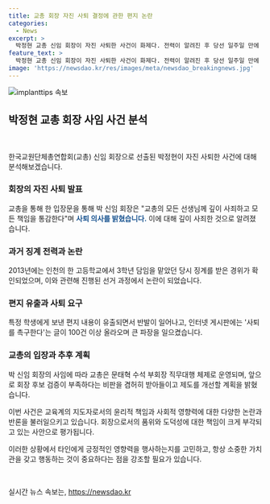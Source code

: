 ```yaml
---
title: 교총 회장 자진 사퇴 결정에 관한 편지 논란
categories:
  - News
excerpt: >
  박정현 교총 신임 회장이 자진 사퇴한 사건이 화제다. 전력이 알려진 후 당선 일주일 만에 사퇴 의사를 밝히며 깊이 사죄한다고 밝혔다. 그는 과거의 실수로 인해 교총과 회원들에게 심려를 끼쳤다고 인정했고, 회장 후보 검증이 부족하다는 비판을 받아들이며 제도를 개선할 것을 약속했다. 교총은 차기 회장 선거까지 문태혁 수석 부회장이 직무대행하며 사과와 반성을 표명했다. 박 신임 회장의 편지 내용과 징계 전력이 논란을 빚었으며, 이에 대한 반발과 교총의 대응이 이슈가 되고 있다.
feature_text: >
  박정현 교총 신임 회장이 자진 사퇴한 사건이 화제다. 전력이 알려진 후 당선 일주일 만에 사퇴 의사를 밝히며 깊이 사죄한다고 밝혔다. 그는 과거의 실수로 인해 교총과 회원들에게 심려를 끼쳤다고 인정했고, 회장 후보 검증이 부족하다는 비판을 받아들이며 제도를 개선할 것을 약속했다. 교총은 차기 회장 선거까지 문태혁 수석 부회장이 직무대행하며 사과와 반성을 표명했다. 박 신임 회장의 편지 내용과 징계 전력이 논란을 빚었으며, 이에 대한 반발과 교총의 대응이 이슈가 되고 있다.
image: 'https://newsdao.kr/res/images/meta/newsdao_breakingnews.jpg'
---
```


<p><img src="https://newsdao.kr/res/images/meta/newsdao_breakingnews.jpg" alt="implanttips 속보" /></p>

<h2 data-ke-size="size26">박정현 교총 회장 사임 사건 분석</h2>

<p data-ke-size="size16">&nbsp;</p>

<p>한국교원단체총연합회(교총) 신임 회장으로 선출된 박정현이 자진 사퇴한 사건에 대해 분석해보겠습니다.</p>

<h3>회장의 자진 사퇴 발표</h3>

<p>교총을 통해 한 입장문을 통해 박 신임 회장은 "교총의 모든 선생님께 깊이 사죄하고 모든 책임을 통감한다"며 <b><span style="color: #1a5490;">사퇴 의사를 밝혔습니다.</span></b> 이에 대해 깊이 사죄한 것으로 알려졌습니다. </p>

<h3>과거 징계 전력과 논란</h3>

<p>2013년에는 인천의 한 고등학교에서 3학년 담임을 맡았던 당시 징계를 받은 경위가 확인되었으며, 이와 관련해 진행된 선거 과정에서 논란이 되었습니다. </p>

<h3>편지 유출과 사퇴 요구</h3>

<p>특정 학생에게 보낸 편지 내용이 유출되면서 반발이 일어나고, 인터넷 게시판에는 '사퇴를 촉구한다'는 글이 100건 이상 올라오며 큰 파장을 일으켰습니다.</p>

<h3>교총의 입장과 추후 계획</h3>

<p>박 신임 회장의 사임에 따라 교총은 문태혁 수석 부회장 직무대행 체제로 운영되며, 앞으로 회장 후보 검증이 부족하다는 비판을 겸허히 받아들이고 제도를 개선할 계획을 밝혔습니다.</p>

<p>이번 사건은 교육계의 지도자로서의 윤리적 책임과 사회적 영향력에 대한 다양한 논란과 반론을 불러일으키고 있습니다. 회장으로서의 품위와 도덕성에 대한 책임이 크게 부각되고 있는 사안으로 평가됩니다.</p>

<p>이러한 상황에서 타인에게 긍정적인 영향력을 행사하는지를 고민하고, 항상 소중한 가치관을 갖고 행동하는 것이 중요하다는 점을 강조할 필요가 있습니다. </p>

<p data-ke-size="size16">&nbsp;</p>
실시간 뉴스 속보는, <a href="https://newsdao.kr" rel="dofollow">https://newsdao.kr</a>


